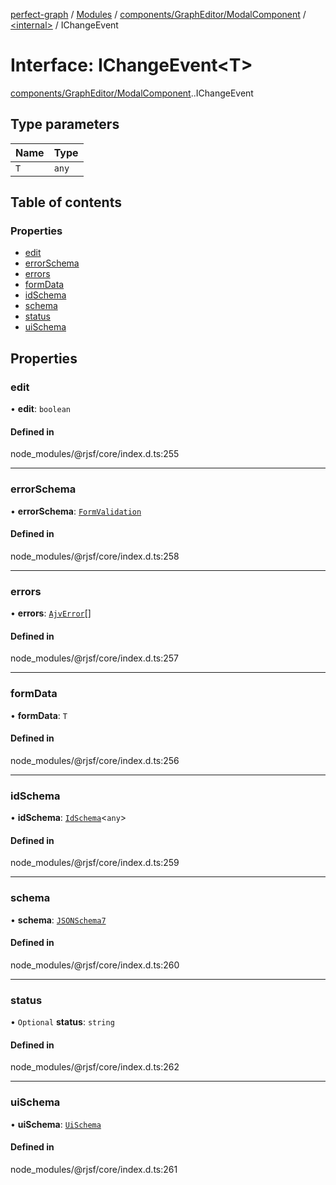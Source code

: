 [perfect-graph](../README.md) / [Modules](../modules.md) / [components/GraphEditor/ModalComponent](../modules/components_GraphEditor_ModalComponent.md) / [<internal\>](../modules/components_GraphEditor_ModalComponent._internal_.md) / IChangeEvent

# Interface: IChangeEvent<T\>

[components/GraphEditor/ModalComponent](../modules/components_GraphEditor_ModalComponent.md).[<internal>](../modules/components_GraphEditor_ModalComponent._internal_.md).IChangeEvent

## Type parameters

| Name | Type |
| :------ | :------ |
| `T` | `any` |

## Table of contents

### Properties

- [edit](components_GraphEditor_ModalComponent._internal_.IChangeEvent.md#edit)
- [errorSchema](components_GraphEditor_ModalComponent._internal_.IChangeEvent.md#errorschema)
- [errors](components_GraphEditor_ModalComponent._internal_.IChangeEvent.md#errors)
- [formData](components_GraphEditor_ModalComponent._internal_.IChangeEvent.md#formdata)
- [idSchema](components_GraphEditor_ModalComponent._internal_.IChangeEvent.md#idschema)
- [schema](components_GraphEditor_ModalComponent._internal_.IChangeEvent.md#schema)
- [status](components_GraphEditor_ModalComponent._internal_.IChangeEvent.md#status)
- [uiSchema](components_GraphEditor_ModalComponent._internal_.IChangeEvent.md#uischema)

## Properties

### edit

• **edit**: `boolean`

#### Defined in

node_modules/@rjsf/core/index.d.ts:255

___

### errorSchema

• **errorSchema**: [`FormValidation`](../modules/components_GraphEditor_ModalComponent._internal_.md#formvalidation)

#### Defined in

node_modules/@rjsf/core/index.d.ts:258

___

### errors

• **errors**: [`AjvError`](../modules/components_GraphEditor_ModalComponent._internal_.md#ajverror)[]

#### Defined in

node_modules/@rjsf/core/index.d.ts:257

___

### formData

• **formData**: `T`

#### Defined in

node_modules/@rjsf/core/index.d.ts:256

___

### idSchema

• **idSchema**: [`IdSchema`](../modules/components_GraphEditor_ModalComponent._internal_.md#idschema)<`any`\>

#### Defined in

node_modules/@rjsf/core/index.d.ts:259

___

### schema

• **schema**: [`JSONSchema7`](components_GraphEditor_ModalComponent._internal_.JSONSchema7.md)

#### Defined in

node_modules/@rjsf/core/index.d.ts:260

___

### status

• `Optional` **status**: `string`

#### Defined in

node_modules/@rjsf/core/index.d.ts:262

___

### uiSchema

• **uiSchema**: [`UiSchema`](../modules/components_GraphEditor_ModalComponent._internal_.md#uischema)

#### Defined in

node_modules/@rjsf/core/index.d.ts:261
